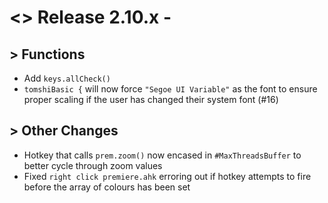 # <> Release 2.10.x - 

## > Functions
- Add `keys.allCheck()`
- `tomshiBasic {` will now force `"Segoe UI Variable"` as the font to ensure proper scaling if the user has changed their system font (#16)

## > Other Changes
- Hotkey that calls `prem.zoom()` now encased in `#MaxThreadsBuffer` to better cycle through zoom values
- Fixed `right click premiere.ahk` erroring out if hotkey attempts to fire before the array of colours has been set